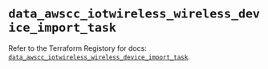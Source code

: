# `data_awscc_iotwireless_wireless_device_import_task`

Refer to the Terraform Registory for docs: [`data_awscc_iotwireless_wireless_device_import_task`](https://registry.terraform.io/providers/hashicorp/awscc/0.70.0/docs/data-sources/iotwireless_wireless_device_import_task).
